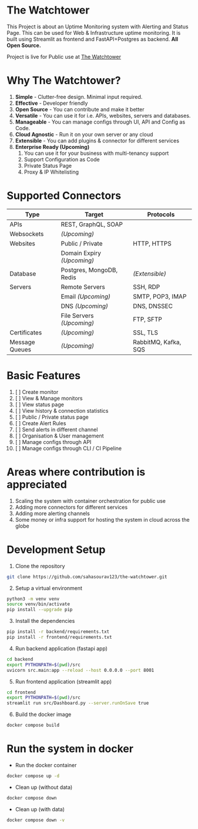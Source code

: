 # The Watchtower
This Project is about an Uptime Monitoring system with Alerting and Status Page. 
This can be used for Web & Infrastructure uptime monitoring. It is built using Streamlit as frontend and FastAPI+Postgres as backend. **All Open Source.**

Project is live for Public use at [The Watchtower](https://watchtower.finanssure.com)

# Why The Watchtower?
1. **Simple** - Clutter-free design. Minimal input required.
2. **Effective** - Developer friendly
3. **Open Source** - You can contribute and make it better
4. **Versatile** - You can use it for i.e. APIs, websites, servers and databases.
5. **Manageable** - You can manage configs through UI, API and Config as Code.
6. **Cloud Agnostic** - Run it on your own server or any cloud
7. **Extensible** - You can add plugins & connector for different services
8. **Enterprise Ready (Upcoming)** 
   1. You can use it for your business with multi-tenancy support
   2. Support Configuration as Code
   3. Private Status Page
   4. Proxy & IP Whitelisting

# Supported Connectors
| Type           | Target                     | Protocols            |
|----------------|----------------------------|----------------------|
| APIs           | REST, GraphQL, SOAP        |                      |
| Websockets     | _(Upcoming)_               |                      |
| Websites       | Public / Private           | HTTP, HTTPS          |
|                | Domain Expiry _(Upcoming)_ |                      |
| Database       | Postgres, MongoDB, Redis   | _(Extensible)_       |
| Servers        | Remote Servers             | SSH, RDP             |
|                | Email _(Upcoming)_         | SMTP, POP3, IMAP     |
|                | DNS _(Upcoming)_           | DNS, DNSSEC          |
|                | File Servers _(Upcoming)_  | FTP, SFTP            |
| Certificates   | _(Upcoming)_               | SSL, TLS             |
| Message Queues | _(Upcoming)_               | RabbitMQ, Kafka, SQS |


# Basic Features
1. [ ] Create monitor
2. [ ] View & Manage monitors
3. [ ] View status page 
4. [ ] View history & connection statistics
5. [ ] Public / Private status page
6. [ ] Create Alert Rules
7. [ ] Send alerts in different channel
8. [ ] Organisation & User management
9. [ ] Manage configs through API
10. [ ] Manage configs through CLI / CI Pipeline

# Areas where contribution is appreciated
1. Scaling the system with container orchestration for public use
2. Adding more connectors for different services
3. Adding more alerting channels
4. Some money or infra support for hosting the system in cloud across the globe

# Development Setup
1. Clone the repository
```bash
git clone https://github.com/sahasourav123/the-watchtower.git
```
2. Setup a virtual environment
```bash
python3 -m venv venv
source venv/bin/activate
pip install --upgrade pip
```
3. Install the dependencies
```bash
pip install -r backend/requirements.txt
pip install -r frontend/requirements.txt
```
4. Run backend application (fastapi app)
```bash
cd backend
export PYTHONPATH=$(pwd)/src
uvicorn src.main:app --reload --host 0.0.0.0 --port 8001
```
5. Run frontend application (streamlit app)
```bash
cd frontend
export PYTHONPATH=$(pwd)/src
streamlit run src/Dashboard.py --server.runOnSave true
```
6. Build the docker image
```bash
docker compose build
```

# Run the system in docker
- Run the docker container
```bash
docker compose up -d
```
- Clean up (without data)
```bash
docker compose down
```
- Clean up (with data)
```bash
docker compose down -v
```
